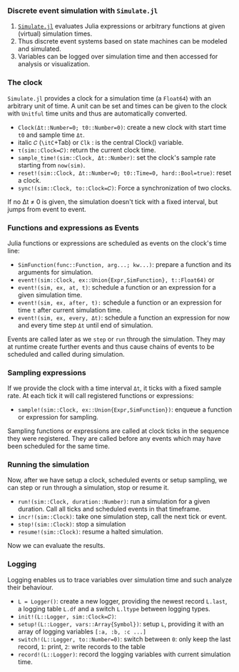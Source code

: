 ### Discrete event simulation with `Simulate.jl`

1. [`Simulate.jl`](https://github.com/pbayer/Simulate.jl) evaluates Julia expressions or arbitrary functions at given (virtual) simulation times.
2. Thus discrete event systems based on state machines can be modeled and simulated.
3. Variables can be logged over simulation time and then accessed for
analysis or visualization.

### The clock

`Simulate.jl` provides a clock for a simulation time  (a `Float64`) with an arbitrary unit of time. A unit can be set and times can be given to the clock with `Unitful` time units and thus are automatically converted.

- `Clock(Δt::Number=0; t0::Number=0)`: create a new clock with start time `t0` and sample time `Δt`.
- italic `𝐶` (`\itC`+Tab) or `Clk` : is the central Clock() variable.
- `τ(sim::Clock=𝐶)`: return the current clock time.
- `sample_time!(sim::Clock, Δt::Number)`: set the clock's sample rate starting from `now(sim)`.
- `reset!(sim::Clock, Δt::Number=0; t0::Time=0, hard::Bool=true)`: reset a clock.
- `sync!(sim::Clock, to::Clock=𝐶)`: Force a synchronization of two clocks.

If no Δt ≠ 0 is given, the simulation doesn't tick with a fixed interval, but jumps from event to event.

### Functions and expressions as Events

Julia functions or expressions are scheduled as events on the clock's time line:

- `SimFunction(func::Function, arg...; kw...)`: prepare a function and its arguments for simulation.
- `event!(sim::Clock, ex::Union{Expr,SimFunction}, t::Float64)` or
- `event!(sim, ex, at, t)`: schedule a function or an expression for a given simulation time.
- `event!(sim, ex, after, t):` schedule a function or an expression for time `t` after current simulation time.
- `event!(sim, ex, every, Δt)`: schedule a function an expression for now and every time step `Δt` until end of simulation.

Events are called later as we `step` or `run` through the simulation. They may at runtime create further events and thus cause chains of events to be scheduled and called during simulation.

### Sampling expressions

If we provide the clock with a time interval `Δt`, it ticks with a fixed sample rate. At each tick it will call registered functions or expressions:

- `sample!(sim::Clock, ex::Union{Expr,SimFunction})`: enqueue a function or expression for sampling.

Sampling functions or expressions are called at clock ticks in the sequence they were registered. They are called before any events which may have been scheduled for the same time.

### Running the simulation

Now, after we have setup a clock, scheduled events or setup sampling, we can step or run through a simulation, stop or resume it.

- `run!(sim::Clock, duration::Number)`: run a simulation for a given duration. Call all ticks and scheduled events in that timeframe.
- `incr!(sim::Clock)`: take one simulation step, call the next tick or event.
- `stop!(sim::Clock)`: stop a simulation
- `resume!(sim::Clock)`: resume a halted simulation.

Now we can evaluate the results.

### Logging

Logging enables us to trace variables over simulation time and such analyze their behaviour.

- `L = Logger()`: create a new logger, providing the newest record `L.last`, a logging table `L.df` and a switch `L.ltype` between logging types.
- `init!(L::Logger, sim::Clock=𝐶)`:
- `setup!(L::Logger, vars::Array{Symbol})`: setup `L`, providing it with an array of logging variables `[:a, :b, :c ...]`
- `switch!(L::Logger, to::Number=0)`: switch between `0`: only keep the last record, `1`: print, `2`: write records to the table
- `record!(L::Logger)`: record the logging variables with current simulation time.
